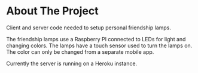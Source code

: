 # About The Project

Client and server code needed to setup personal friendship lamps.

The friendship lamps use a Raspberry PI connected to LEDs for light and changing colors.
The lamps have a touch sensor used to turn the lamps on. The color can only be changed from a separate mobile app.

Currently the server is running on a Heroku instance.